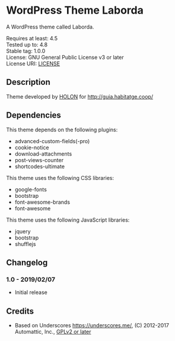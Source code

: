 # WordPress Theme Laborda

A WordPress theme called Laborda.

Requires at least: 4.5<br>
Tested up to: 4.8<br>
Stable tag: 1.0.0<br>
License: GNU General Public License v3 or later<br>
License URI: [LICENSE](LICENSE)<br>

## Description

Theme developed by [HOLON](https://www.holon.cat/) for http://guia.habitatge.coop/

## Dependencies

This theme depends on the following plugins:
* advanced-custom-fields(-pro)
* cookie-notice
* download-attachments
* post-views-counter
* shortcodes-ultimate

This theme uses the following CSS libraries:
* google-fonts
* bootstrap
* font-awesome-brands
* font-awesome

This theme uses the following JavaScript libraries:
* jquery
* bootstrap
* shufflejs

## Changelog

### 1.0 - 2019/02/07
* Initial release

## Credits

* Based on Underscores https://underscores.me/, (C) 2012-2017 Automattic, Inc., [GPLv2 or later](https://www.gnu.org/licenses/gpl-2.0.html)
